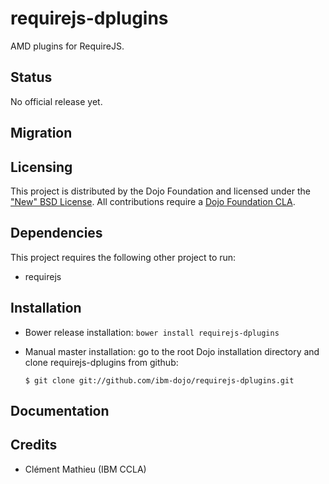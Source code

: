 # requirejs-dplugins

AMD plugins for RequireJS.

## Status

No official release yet.

## Migration

## Licensing

This project is distributed by the Dojo Foundation and licensed under the ["New" BSD License](./LICENSE).
All contributions require a [Dojo Foundation CLA](http://dojofoundation.org/about/claForm).

## Dependencies

This project requires the following other project to run:
 * requirejs

## Installation

* Bower release installation: `bower install requirejs-dplugins`

* Manual master installation: go to the root Dojo installation directory and clone requirejs-dplugins from github:

	`$ git clone git://github.com/ibm-dojo/requirejs-dplugins.git`

## Documentation


## Credits

* Clément Mathieu (IBM CCLA)

